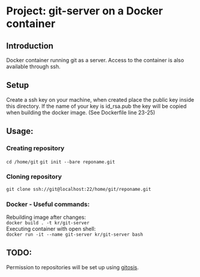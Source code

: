 # Project: git-server on a Docker container

## Introduction
Docker container running git as a server.
Access to the container is also available through ssh.

## Setup
Create a ssh key on your machine, when created place the public key inside this directory. If the name of your key is id_rsa.pub the key will be copied when building the docker image. 
(See Dockerfile line 23-25)
## Usage:
### Creating repository
`cd /home/git`
`git init --bare reponame.git`

### Cloning repository
`git clone ssh://git@localhost:22/home/git/reponame.git`

### Docker - Useful commands:
Rebuilding image after changes: \
`docker build . -t kr/git-server` \
Executing container with open shell: \
`docker run -it --name git-server kr/git-server bash` 

## TODO:
Permission to repositories will be set up using [gitosis](https://github.com/tv42/gitosis).